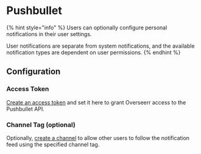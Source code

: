 # Pushbullet

{% hint style="info" %}
Users can optionally configure personal notifications in their user settings.

User notifications are separate from system notifications, and the available notification types are dependent on user permissions.
{% endhint %}

## Configuration

### Access Token

[Create an access token](https://www.pushbullet.com/#settings) and set it here to grant Overseerr access to the Pushbullet API.

### Channel Tag (optional)

Optionally, [create a channel](https://www.pushbullet.com/my-channel) to allow other users to follow the notification feed using the specified channel tag.
